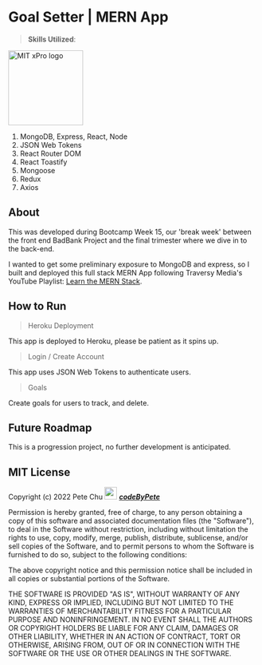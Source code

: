 # Goal Setter | MERN App

>**Skills Utilized**:

<img src='https://codetracklift.github.io/codeTrackLift/logos/mernStackTrans.png' alt='MIT xPro logo' width='150'> 


<ol>
    <li>MongoDB, Express, React, Node</li>
    <li>JSON Web Tokens</li>
    <li>React Router DOM</li>
    <li>React Toastify</li>
    <li>Mongoose</li>
    <li>Redux</li>
    <li>Axios</li>
</ol>

## About
This was developed during Bootcamp Week 15, our 'break week' between the front end BadBank Project and the final trimester where we dive in to the back-end.  

I wanted to get some preliminary exposure to MongoDB and express, so I built and deployed this full stack MERN App following Traversy Media's YouTube Playlist: [Learn the MERN Stack](https://youtube.com/playlist?list=PLillGF-RfqbbQeVSccR9PGKHzPJSWqcsm).


## How to Run
>Heroku Deployment

This app is deployed to Heroku, please be patient as it spins up.

>Login / Create Account

This app uses JSON Web Tokens to authenticate users.

>Goals

Create goals for users to track, and delete.

## Future Roadmap
This is a progression project, no further development is anticipated.

## MIT License

Copyright (c) 2022 Pete Chu <img src='https://codetracklift.github.io/codeTrackLift/logos/giphyPharma2Code.gif' alt='codeByPete logo' width='25'> ***[codeByPete](https://www.codebypete.com/)***

Permission is hereby granted, free of charge, to any person obtaining a copy of this software and associated documentation files (the "Software"), to deal in the Software without restriction, including without limitation the rights to use, copy, modify, merge, publish, distribute, sublicense, and/or sell copies of the Software, and to permit persons to whom the Software is furnished to do so, subject to the following conditions:

The above copyright notice and this permission notice shall be included in all copies or substantial portions of the Software.

THE SOFTWARE IS PROVIDED "AS IS", WITHOUT WARRANTY OF ANY KIND, EXPRESS OR IMPLIED, INCLUDING BUT NOT LIMITED TO THE WARRANTIES OF MERCHANTABILITY FITNESS FOR A PARTICULAR PURPOSE AND NONINFRINGEMENT. IN NO EVENT SHALL THE AUTHORS OR COPYRIGHT HOLDERS BE LIABLE FOR ANY CLAIM, DAMAGES OR OTHER LIABILITY, WHETHER IN AN ACTION OF CONTRACT, TORT OR OTHERWISE, ARISING FROM, OUT OF OR IN CONNECTION WITH THE SOFTWARE OR THE USE OR OTHER DEALINGS IN THE SOFTWARE.